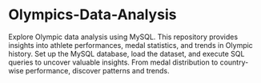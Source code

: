 # Olympics-Data-Analysis
Explore Olympic data analysis using MySQL. This repository provides insights into athlete performances, medal statistics, and trends in Olympic history. Set up the MySQL database, load the dataset, and execute SQL queries to uncover valuable insights. From medal distribution to country-wise performance, discover patterns and trends.
